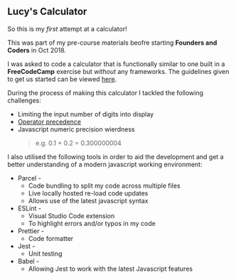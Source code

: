 ## Lucy's Calculator
So this is my _first_ attempt at a calculator!

This was part of my pre-course materials beofre starting **Founders and Coders** in Oct 2018.

I was asked to code a calculator that is functionally similar to one built in a **FreeCodeCamp** exercise but _without_ any frameworks.
The guidelines given to get us started can be viewed [here](https://learn.freecodecamp.org/front-end-libraries/front-end-libraries-projects/build-a-javascript-calculator/).

During the process of making this calculator I tackled the following challenges:
* Limiting the input number of digits into display
* [Operator precedence](https://developer.mozilla.org/en-US/docs/Web/JavaScript/Reference/Operators/Operator_Precedence#Table)
* Javascript numeric precision wierdness
  > e.g. 0.1 + 0.2 = 0.300000004

I also utilised the following tools in order to aid the development and get a better understanding of a modern javascript working environment:
* Parcel - 
  * Code bundling to split my code across multiple files
  * Live locally hosted re-load code updates
  * Allows use of the latest javascript syntax
* ESLint -
  * Visual Studio Code extension
  * To highlight errors and/or typos in my code
* Prettier - 
  * Code formatter
* Jest -
  * Unit testing
* Babel -
  * Allowing Jest to work with the latest Javascript features
  

